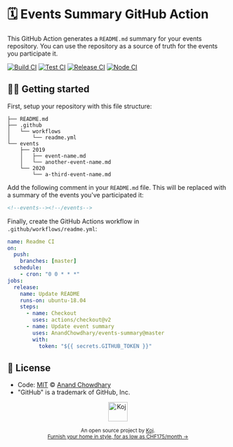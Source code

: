 # 🗓 Events Summary GitHub Action

This GitHub Action generates a `README.md` summary for your events repository. You can use the repository as a source of truth for the events you participate it.

[![Build CI](https://github.com/AnandChowdhary/events-summary/workflows/Build%20CI/badge.svg)](https://github.com/AnandChowdhary/events-summary/actions?query=workflow%3A%22Build+CI%22)
[![Test CI](https://github.com/AnandChowdhary/events-summary/workflows/Test%20CI/badge.svg)](https://github.com/AnandChowdhary/events-summary/actions?query=workflow%3A%22Test+CI%22)
[![Release CI](https://github.com/AnandChowdhary/events-summary/workflows/Release%20CI/badge.svg)](https://github.com/AnandChowdhary/events-summary/actions?query=workflow%3A%22Release+CI%22)
[![Node CI](https://github.com/AnandChowdhary/events-summary/workflows/Node%20CI/badge.svg)](https://github.com/AnandChowdhary/events-summary/actions?query=workflow%3A%22Node+CI%22)

## 👩‍💻 Getting started 

First, setup your repository with this file structure:

```
├── README.md
├── .github
│   └── workflows
│       └── readme.yml
└── events
    ├── 2019
    │   ├── event-name.md
    │   └── another-event-name.md
    └── 2020
        └── a-third-event-name.md
```

Add the following comment in your `README.md` file. This will be replaced with a summary of the events you've participated it:

```html
<!--events--><!--/events-->
```

Finally, create the GitHub Actions workflow in `.github/workflows/readme.yml`:

```yaml
name: Readme CI
on:
  push:
    branches: [master]
  schedule:
    - cron: "0 0 * * *"
jobs:
  release:
    name: Update README
    runs-on: ubuntu-18.04
    steps:
      - name: Checkout
        uses: actions/checkout@v2
      - name: Update event summary
        uses: AnandChowdhary/events-summary@master
        with:
          token: "${{ secrets.GITHUB_TOKEN }}"
```

## 📄 License

- Code: [MIT](./LICENSE) © [Anand Chowdhary](https://anandchowdhary.com)
- "GitHub" is a trademark of GitHub, Inc.

<p align="center">
  <a href="https://koj.co">
    <img width="44" alt="Koj" src="https://kojcdn.com/v1598284251/website-v2/koj-github-footer_m089ze.svg">
  </a>
</p>
<p align="center">
  <sub>An open source project by <a href="https://koj.co">Koj</a>. <br> <a href="https://koj.co">Furnish your home in style, for as low as CHF175/month →</a></sub>
</p>
